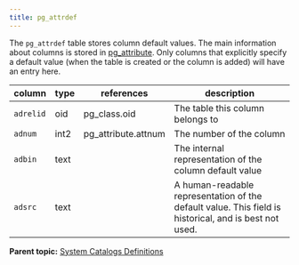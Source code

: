 ```yaml
---
title: pg_attrdef 
---
```


The `pg_attrdef` table stores column default values. The main information about columns is stored in [pg\_attribute](pg_attribute.html). Only columns that explicitly specify a default value \(when the table is created or the column is added\) will have an entry here.

|column|type|references|description|
|------|----|----------|-----------|
|`adrelid`|oid|pg\_class.oid|The table this column belongs to|
|`adnum`|int2|pg\_attribute.attnum|The number of the column|
|`adbin`|text| |The internal representation of the column default value|
|`adsrc`|text| |A human-readable representation of the default value. This field is historical, and is best not used.|

**Parent topic:** [System Catalogs Definitions](../system_catalogs/catalog_ref-html.html)

